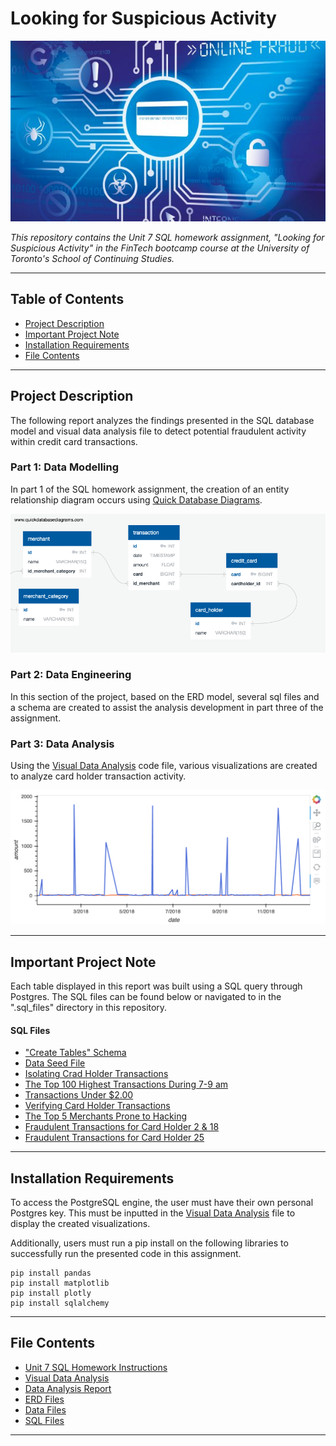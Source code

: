 # Looking for Suspicious Activity

![ccfraud](Images/ccfraud.jpg)

*This repository contains the Unit 7 SQL homework assignment, "Looking for Suspicious Activity"  in the FinTech bootcamp course at the University of Toronto's School of Continuing Studies.*

---

## Table of Contents

* [Project Description](#Project-Description)
* [Important Project Note](#Important-Project-Note)
* [Installation Requirements](#Installation-Requirements)
* [File Contents](#File-Contents)
---

## Project Description

The following report analyzes the findings presented in the SQL database model and visual data analysis file to detect potential fraudulent activity within credit card transactions.

### Part 1: Data Modelling

In part 1 of the SQL homework assignment, the creation of an entity relationship diagram occurs using [Quick Database Diagrams](https://www.quickdatabasediagrams.com/). 

![erd](ERD_Files/erd.png)

### Part 2: Data Engineering

In this section of the project, based on the ERD model, several sql files and a schema are created to assist the analysis development in part three of the assignment. 

### Part 3: Data Analysis

Using the [Visual Data Analysis](visual_data_analysis.ipynb) code file, various visualizations are created to analyze card holder transaction activity. 

![lineplot](Images/combined_lineplot.png)

---

## Important Project Note

Each table displayed in this report was built using a SQL query through Postgres. The SQL files can be found below or navigated to in the ".sql_files" directory in this repository.

#### SQL Files

* ["Create Tables" Schema](ERD_Files/Schema.sql)
* [Data Seed File](Data/seed.sql)
* [Isolating Crad Holder Transactions](.sql_files/card_holder_transactions.sql)
* [The Top 100 Highest Transactions During 7-9 am](.sql_files/top_100_transactions.sql)
* [Transactions Under $2.00](.sql_files/transactions_under_2_dollars.sql)
* [Verifying Card Holder Transactions](.sql_files/Verifying_Cardholder_Activity.sql)
* [The Top 5 Merchants Prone to Hacking](.sql_files/top_5_merchants_prone_to_hacking.sql)
* [Fraudulent Transactions for Card Holder 2 & 18](.sql_files/cardholders_2_and_18.sql)
* [Fraudulent Transactions for Card Holder 25](.sql_files/cardholder_25.sql)

---

## Installation Requirements

To access the PostgreSQL engine, the user must have their own personal Postgres key. This must be inputted in the [Visual Data Analysis](visual_data_analysis.ipynb) file to display the created visualizations. 

Additionally, users must run a pip install on the following libraries to successfully run the presented code in this assignment. 

```
pip install pandas
pip install matplotlib
pip install plotly
pip install sqlalchemy 
```

---

## File Contents 

* [Unit 7 SQL Homework Instructions](Unit_7_Instructions.md)
* [Visual Data Analysis](visual_data_analysis.ipynb)
* [Data Analysis Report](data_analysis.md)
* [ERD Files](ERD_Files)
* [Data Files](Data)
* [SQL Files](SQL_files)

---

